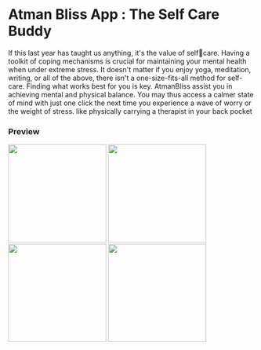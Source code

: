 Atman Bliss App : The Self Care Buddy
=================================
If this last year has taught us anything, it's the value of selfcare. Having a toolkit of coping mechanisms is crucial for
maintaining your mental health when under extreme stress. It doesn't matter if you enjoy yoga, meditation, writing, or
all of the above, there isn't a one-size-fits-all method for self-care. Finding what works best for you is key.
AtmanBliss assist you in achieving mental and physical balance. You may thus access a calmer state of mind with
just one click the next time you experience a wave of worry or the weight of stress. like physically carrying a therapist in your back pocket

<h3> Preview </h3>

<img src="https://user-images.githubusercontent.com/102166679/196234078-08df4502-6706-4253-b86a-3295edefd2b0.jpeg" width=200px>
<img src="https://user-images.githubusercontent.com/102166679/196234216-fc36ed47-41db-4774-a418-279e58727c4c.jpeg" width=200px>
<img src="https://user-images.githubusercontent.com/102166679/196234878-f3ba7045-ac82-4ba7-bb9e-d06db36834a6.jpeg" width=200px>
<img src="https://user-images.githubusercontent.com/102166679/196234946-6787c74c-a614-4236-b9a5-bc88203d7810.jpeg" width=200px>
